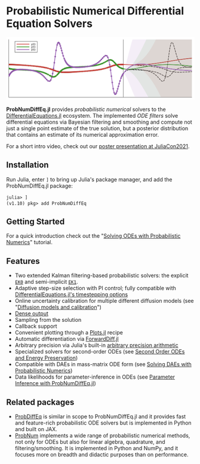 # Probabilistic Numerical Differential Equation Solvers

![Banner](https://raw.githubusercontent.com/nathanaelbosch/ProbNumDiffEq.jl/main/examples/banner.svg)

__ProbNumDiffEq.jl__ provides _probabilistic numerical_ solvers to the
[DifferentialEquations.jl](https://diffeq.sciml.ai/stable/) ecosystem.
The implemented _ODE filters_ solve differential equations via Bayesian filtering and smoothing and compute not just a single point estimate of the true solution, but a posterior distribution that contains an estimate of its numerical approximation error.

For a short intro video, check out our [poster presentation at JuliaCon2021](https://www.youtube.com/watch?v=EMFl6ytP3iQ).

## Installation

Run Julia, enter `]` to bring up Julia's package manager, and add the ProbNumDiffEq.jl package:

```
julia> ]
(v1.10) pkg> add ProbNumDiffEq
```

## Getting Started

For a quick introduction check out the "[Solving ODEs with Probabilistic Numerics](@ref)" tutorial.

## Features

- Two extended Kalman filtering-based probabilistic solvers: the explicit [`EK0`](@ref) and semi-implicit [`EK1`](@ref).
- Adaptive step-size selection with PI control;
  fully compatible with [DifferentialEquations.jl's timestepping options](https://docs.sciml.ai/DiffEqDocs/stable/extras/timestepping/)
- Online uncertainty calibration for multiple different diffusion models (see "[Diffusion models and calibration](@ref)")
- [Dense output](@ref)
- Sampling from the solution
- Callback support
- Convenient plotting through a [Plots.jl](https://docs.juliaplots.org/latest/) recipe
- Automatic differentiation via [ForwardDiff.jl](https://github.com/JuliaDiff/ForwardDiff.jl)
- Arbitrary precision via Julia's built-in [arbitrary precision arithmetic](https://docs.julialang.org/en/v1/manual/integers-and-floating-point-numbers/#Arbitrary-Precision-Arithmetic)
- Specialized solvers for second-order ODEs (see [Second Order ODEs and Energy Preservation](@ref))
- Compatible with DAEs in mass-matrix ODE form (see [Solving DAEs with Probabilistic Numerics](@ref))
- Data likelihoods for parameter-inference in ODEs (see [Parameter Inference with ProbNumDiffEq.jl](@ref))


## Related packages

- [ProbDiffEq](https://pnkraemer.github.io/probdiffeq/) is similar in scope to ProbNumDiffEq.jl and it provides fast and feature-rich probabilistic ODE solvers but is implemented in Python and built on JAX.
- [ProbNum](https://probnum.readthedocs.io/en/latest/) implements a wide range of probabilistic numerical methods, not only for ODEs but also for linear algebra, quadrature, and filtering/smoothing. It is implemented in Python and NumPy, and it focuses more on breadth and didactic purposes than on performance.
